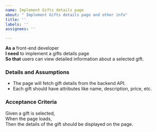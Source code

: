 ```yaml
---
name: Implement Gifts details page
about: " Implement Gifts details page and other info"
title: ''
labels: ''
assignees: ''

---
```


**As a** front-end developer  
**I need** to implement a gifts details page  
**So that** users can view detailed information about a selected gift.

### Details and Assumptions
* The page will fetch gift details from the backend API.
* Each gift should have attributes like name, description, price, etc.

### Acceptance Criteria
Given a gift is selected,  
When the page loads,  
Then the details of the gift should be displayed on the page.
